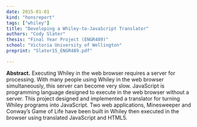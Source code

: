 ```yaml
---
date: 2015-01-01
kind: "honsreport"
tags: ["whiley"]
title: "Developing a Whiley-to-JavaScript Translator"
authors: "Cody Slater"
thesis: "Final Year Project (ENGR489)"
school: "Victoria University of Wellington"
preprint: "Slater15_ENGR489.pdf"

---
```


**Abstract.** Executing Whiley in the web browser requires a server for processing. With many people using Whiley in the web browser simultaneously, this server can become very slow. JavaScript is programming language designed to execute in the web browser without a server. This project designed and implemented a translator for turning Whiley programs into JavaScript. Two web applications, Minesweeper and Conway’s Game of Life have been built in Whiley then executed in the browser using translated JavaScript and HTML5.




